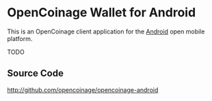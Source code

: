 OpenCoinage Wallet for Android
==============================

This is an OpenCoinage client application for the [Android][] open mobile
platform.

TODO

Source Code
-----------

<http://github.com/opencoinage/opencoinage-android>

[Android]:     http://en.wikipedia.org/wiki/Android_(operating_system)
[Android SDK]: http://developer.android.com/sdk/
[Android 2.2]: http://developer.android.com/sdk/android-2.2.html
